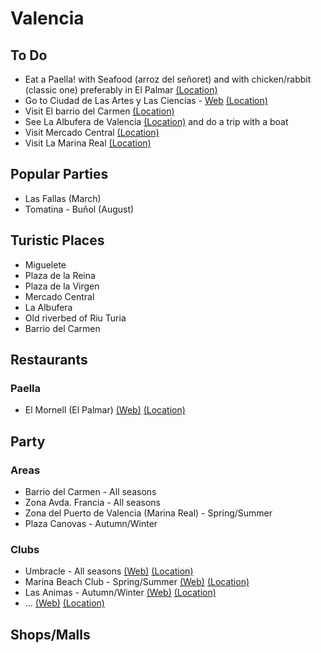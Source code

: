 # Valencia

## To Do
* Eat a Paella! with Seafood (arroz del señoret) and with chicken/rabbit (classic one) preferably in El Palmar [(Location)](https://www.google.com/maps/place/El+Palmar,+Valencia,+Spain/@39.3102104,-0.3224523,16z/data=!3m1!4b1!4m5!3m4!1s0xd61b548040b0487:0xbff33cdf44bb6773!8m2!3d39.3104626!4d-0.3177915)
* Go to Ciudad de Las Artes y Las Ciencias - [Web](http://www.cac.es/en/home.html) [(Location)](https://www.google.com/maps/place/Ciudad+de+las+Artes+y+las+Ciencias/@39.4548751,-0.3504904,15z/data=!4m5!3m4!1s0x0:0x62eb4407a5ebf894!8m2!3d39.4548751!4d-0.3504904?sa=X&ved=0ahUKEwjzpYfQ5aLVAhXB1RQKHXwTAVoQ_BIImwEwDg)
* Visit El barrio del Carmen [(Location)](https://www.google.com/maps/place/El+Carme,+Valencia,+Spain/@39.4791549,-0.3839392,16z/data=!3m1!4b1!4m5!3m4!1s0xd604f5161d752e5:0x3898f5b32af5094!8m2!3d39.4793514!4d-0.380721)
* See La Albufera de Valencia [(Location)](https://www.google.com/maps/place/Albufera/@39.3338455,-0.3906833,13z/data=!3m1!4b1!4m5!3m4!1s0xd604b63cb9653f7:0xd5fed7fff2d966c8!8m2!3d39.3304293!4d-0.3654204) and do a trip with a boat
* Visit Mercado Central [(Location)](https://www.google.com/maps/place/The+Central+Market+of+Valencia/@39.4735895,-0.3811613,17z/data=!3m1!4b1!4m5!3m4!1s0xd604f4ea7d4e61b:0x1243035689245d8d!8m2!3d39.4735895!4d-0.3789726)
* Visit La Marina Real [(Location)](https://www.google.com/maps/place/Marina+Real/@39.4616969,-0.3339463,15z/data=!4m8!1m2!2m1!1sla+marina+real,+Valencia,+Spain!3m4!1s0x0:0xbdc92627d5383050!8m2!3d39.4604757!4d-0.3133357)

## Popular Parties

* Las Fallas (March)
* Tomatina - Buñol (August)

## Turistic Places

* Miguelete
* Plaza de la Reina
* Plaza de la Virgen
* Mercado Central 
* La Albufera
* Old riverbed of Riu Turia
* Barrio del Carmen

## Restaurants

### Paella
* El Mornell (El Palmar) [(Web)](http://www.mornell.es/) [(Location)](https://www.google.com/maps/place/El+Mornell+Restaurant/@39.3114704,-0.317786,15z/data=!4m5!3m4!1s0x0:0x615897dd7175ed81!8m2!3d39.3114704!4d-0.317786)


## Party

### Areas
* Barrio del Carmen - All seasons
* Zona Avda. Francia - All seasons
* Zona del Puerto de Valencia (Marina Real) - Spring/Summer
* Plaza Canovas - Autumn/Winter

### Clubs
* Umbracle - All seasons [(Web)](http://umbracleterraza.com/umbracle/inicio/) [(Location)](https://www.google.com/maps/place/Umbracle/@39.4553001,-0.3535914,15z/data=!4m5!3m4!1s0x0:0x3c6b735327f4cfc8!8m2!3d39.4553001!4d-0.3535914) 
* Marina Beach Club - Spring/Summer [(Web)](http://marinabeachclub.com/en/) [(Location)](https://www.google.com/maps/place/Marina+Beach+Club+Valencia/@39.4629187,-0.3217148,15z/data=!4m5!3m4!1s0x0:0x1332f6bc43386524!8m2!3d39.4629187!4d-0.3217148)
* Las Animas - Autumn/Winter [(Web)](http://www.lasanimas.es/) [(Location)](https://www.google.com/maps/place/Las+Animas+Gastroclub/@39.4663873,-0.3734923,17z/data=!3m1!4b1!4m5!3m4!1s0xd6048b5eaddfff3:0xd344e8fb84f2f16c!8m2!3d39.4663873!4d-0.3713036)
* ... [(Web)]() [(Location)]()

## Shops/Malls


